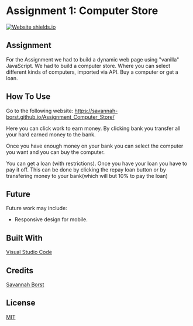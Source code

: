 # Assignment 1: Computer Store
[![Website shields.io](https://img.shields.io/website-up-down-green-red/http/shields.io.svg)](https://savannah-borst.github.io/Assignment_Computer_Store/)
## Assignment
For the Assignment we had to build a dynamic web page using "vanilla" JavaScript. We had to build a computer store. Where you can select different kinds of computers, imported via API. Buy a computer or get a loan.

## How To Use
Go to the following website: https://savannah-borst.github.io/Assignment_Computer_Store/

Here you can click work to earn money. By clicking bank you transfer all your hard earned money to the bank. 

Once you have enough money on your bank you can select the computer you want and you can buy the computer.

You can get a loan (with restrictions). Once you have your loan you have to pay it off. This can be done by clicking the repay loan button or by transfering money to your bank(which will but 10% to pay the loan)

## Future
Future work may include:
- Responsive design for mobile.

## Built With
[Visual Studio Code](https://code.visualstudio.com/)

## Credits
[Savannah Borst](https://github.com/savannah-borst)

## License
[MIT](https://choosealicense.com/licenses/mit/)

